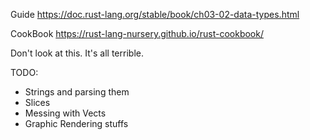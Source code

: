 Guide
https://doc.rust-lang.org/stable/book/ch03-02-data-types.html

CookBook
https://rust-lang-nursery.github.io/rust-cookbook/


Don't look at this. It's all terrible.


TODO:
  - Strings and parsing them
  - Slices
  - Messing with Vects
  - Graphic Rendering stuffs
  
